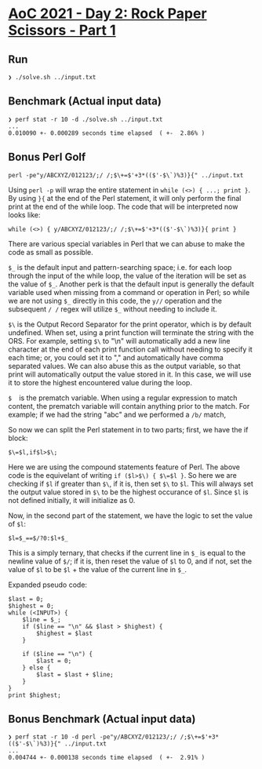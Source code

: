 # [AoC 2021 - Day 2: Rock Paper Scissors - Part 1](https://adventofcode.com/2022/day/2)

Run
---

```
❯ ./solve.sh ../input.txt
```


Benchmark (Actual input data)
-----------------------------

```
❯ perf stat -r 10 -d ./solve.sh ../input.txt
...
0.010090 +- 0.000289 seconds time elapsed  ( +-  2.86% )
```


Bonus Perl Golf
---------------

```
perl -pe"y/ABCXYZ/012123/;/ /;$\+=$'+3*(($'-$\`)%3)}{" ../input.txt
```

Using `perl -p` will wrap the entire statement in `while (<>) { ...; print }`. By using `}{` at the end of the Perl statement, it will only perform the final print at the end of the while loop. The code that will be interpreted now looks like:

```
while (<>) { y/ABCXYZ/012123/;/ /;$\+=$'+3*(($'-$\`)%3)}{ print }
```

There are various special variables in Perl that we can abuse to make the code as small as possible.

`$_` is the default input and pattern-searching space; i.e. for each loop through the input of the while loop, the value of the iteration will be set as the value of `$_`. Another perk is that the default input is generally the default variable used when missing from a command or operation in Perl; so while we are not using `$_` directly in this code,
the `y//` operation and the subsequent `/ /` regex will utilize `$_` without needing to include it.

`$\` is the Output Record Separator for the print operator, which is by default undefined. When set, using a print function will terminate the string with the ORS. For example, setting `$\` to "\n" will automatically add a new line character at the end of each print function call without needing to specify it each time; or, you could set it to "," and automatically have comma separated values. We can also abuse this as the output variable, so that print will automatically output the value stored in it. In this case, we will use it to store the highest encountered value during the loop.

`$` ` `  is the prematch variable. When using a regular expression to match content, the prematch variable will contain anything prior to the match. For example; if we had the string "abc" and we performed a `/b/` match,  

So now we can split the Perl statement in to two parts; first, we have the if block:

```
$\=$l,if$l>$\;
```

Here we are using the compound statements feature of Perl. The above code is the equivelant of writing `if ($l>$\) { $\=$l }`. So here we are checking if `$l` if greater than `$\`, if it is, then set `$\` to `$l`. This will always set the output value stored in `$\` to be the highest occurance of `$l`. Since `$l` is not defined initially, it will initialize as 0.

Now, in the second part of the statement, we have the logic to set the value of `$l`:

```
$l=$_==$/?0:$l+$_
```

This is a simply ternary, that checks if the current line in `$_` is equal to the newline value of `$/`; if it is, then reset the value of `$l` to 0, and if not, set the value of `$l` to be `$l` + the value of the current line in `$_`.

Expanded pseudo code:
```
$last = 0;
$highest = 0;
while (<INPUT>) {
    $line = $_;
    if ($line == "\n" && $last > $highest) {
        $highest = $last
    }

    if ($line == "\n") {
        $last = 0;
    } else {
        $last = $last + $line;
    }
}
print $highest;
```

Bonus Benchmark (Actual input data)
-----------------------------------

```
❯ perf stat -r 10 -d perl -pe"y/ABCXYZ/012123/;/ /;$\+=$'+3*(($'-$\`)%3)}{" ../input.txt
...
0.004744 +- 0.000138 seconds time elapsed  ( +-  2.91% )
```
